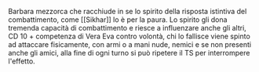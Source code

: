 Barbara mezzorca che racchiude in se lo spirito della risposta istintiva del combattimento, come [[Sikhar]] lo è per la paura.
Lo spirito gli dona tremenda capacità di combattimento e riesce a influenzare anche gli altri, CD 10 + competenza di Vera Eva contro volontà, chi lo fallisce viene spinto ad attaccare fisicamente, con armi o a mani nude, nemici e se non presenti anche gli amici, alla fine di ogni turno si può ripetere il TS per interrompere l'effetto.

